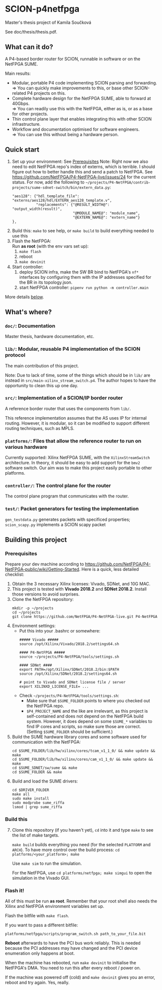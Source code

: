 # SCION-p4netfpga

Master's thesis project of Kamila Součková

See doc/thesis/thesis.pdf.

## What can it do?

A P4-based border router for SCION, runnable in software or on the NetFPGA SUME.

Main results:

* Modular, portable P4 code implementing SCION parsing and forwarding.  
  => You can quickly make improvements to this, or base other SCION-related P4 projects on this.
* Complete hardware design for the NetFPGA SUME, able to forward at 40Gbps.  
  => You can readily use this with the NetFPGA, either as is, or as a base for other projects.
* Thin control plane layer that enables integrating this with other SCION infrastructure.  
* Workflow and documentation optimised for software engineers.  
  => You can use this without being a hardware person.

## Quick start

1. Set up your environment: See [Prerequisites](#prerequisites)
   Note: Right now we also need to edit NetFPGA repo's index of externs, which is terrible. I should figure out how to better handle this and send a patch to NetFPGA. See https://github.com/NetFPGA/P4-NetFPGA-live/issues/24 for the current status.
   For now, add the following to `~/projects/P4-NetFPGA/contrib-projects/sume-sdnet-switch/bin/extern_data.py`:
   ```
   "aes128": {"hdl_template_file": "externs/aes128/hdl/EXTERN_aes128_template.v",
              "replacements": {"@RESULT_WIDTH@": "output_width(result)",
                               "@MODULE_NAME@": "module_name",
                               "@EXTERN_NAME@": "extern_name"}
   },

   ```
2. Build this: `make` to see help, or `make build` to build everything needed to use this
3. Flash the NetFPGA:  
   Run **as root** (with the env vars set up):
   1. `make flash`
   2. reboot
   3. `make devinit`
4. Start controller:
   1. deploy SCION infra, make the SW BR bind to NetFPGA's `nf*` interfaces by configuring them with the IP addresses specified for the BR in its topology.json.
   2. start NetFPGA controller: `pipenv run python -m controller.main`

More details [below](#building-this-project).

## What's where?

### `doc/`: Documentation

Master thesis, hardware documentation, etc.

### `lib/`: Modular, reusable P4 implementation of the SCION protocol

The main contribution of this project.

Note: Due to lack of time, some of the things which should be in `lib/` are instead in `src/main-xilinx_stream_switch.p4`. The author hopes to have the opportunity to clean this up one day.

### `src/`: Implementation of a SCION/IP border router

A reference border router that uses the components from `lib/`.

This reference implementation assumes that the AS uses IP for internal routing. However, it is modular, so it can be modified to support different routing techniques, such as MPLS.

### `platforms/`: Files that allow the reference router to run on various hardware

Currently supported: Xilinx NetFPGA SUME, with the `XilinxStreamSwitch`
architecture.
In theory, it should be easy to add support for the `bmv2` software switch.
Our aim was to make this project easily portable to other platforms.

### `controller/`: The control plane for the router

The control plane program that communicates with the router.

### `test/`: Packet generators for testing the implementation

`gen_testdata.py` generates packets with specificed properties; `scion_scapy.py` implements a SCION scapy packet

## Building this project

### Prerequisites

Prepare your dev machine according to <https://github.com/NetFPGA/P4-NetFPGA-public/wiki/Getting-Started>. Here is a quick, less detailed checklist:

1. Obtain the 3 necessary Xilinx licenses: Vivado, SDNet, and 10G MAC.
2. This project is tested with **Vivado 2018.2** and **SDNet 2018.2**. Install those versions to avoid surprises.
3. Clone the NetFPGA repository:
   ```
   mkdir -p ~/projects
   cd ~/projects
   git clone https://github.com/NetFPGA/P4-NetFPGA-live.git P4-NetFPGA
   ```
4. Environment settings:
   * Put this into your .bashrc or somewhere:
     ```
     ##### Vivado #####
     source /opt/Xilinx/Vivado/2018.2/settings64.sh

     #### P4-NetFPGA #####
     source ~/projects/P4-NetFPGA/tools/settings.sh

     #### SDNet ####
     export PATH=/opt/Xilinx/SDNet/2018.2/bin:$PATH
     source /opt/Xilinx/SDNet/2018.2/settings64.sh

     # point to Vivado and SDNet license file / server
     export XILINXD_LICENSE_FILE= ... 
     ```
   * Check `~/projects/P4-NetFPGA/tools/settings.sh`:
     * Make sure that `$SUME_FOLDER` points to where you checked out the NetFPGA repo.
     * `$P4_PROJECT_NAME` and the like are irrelevant, as this project is
       self-contained and does not depend on the NetFPGA build system. However,
       it does depend on some `$SUME_*` variables to find IP cores and scripts,
       so make sure those are correct. (Setting `$SUME_FOLDER` should be
       sufficient.)
5. Build the SUME hardware library cores and some software used for communication with the NetFPGA:
   ```
   cd $SUME_FOLDER/lib/hw/xilinx/cores/tcam_v1_1_0/ && make update && make
   cd $SUME_FOLDER/lib/hw/xilinx/cores/cam_v1_1_0/ && make update && make
   cd $SUME_SDNET/sw/sume && make
   cd $SUME_FOLDER && make
   ```
6. Build and load the SUME drivers:
   ```
   cd $DRIVER_FOLDER
   make all
   sudo make install
   sudo modprobe sume_riffa
   lsmod | grep sume_riffa
   ```
   
### Build this

7. Clone this repository (if you haven't yet), `cd` into it and type `make` to
   see the list of make targets.
   
   `make build` builds everything you need (for the selected `PLATFORM` and `ARCH`). To have more control over the build process: `cd platforms/<your_platform>; make`

   Use `make sim` to run the simulation.
   
   For the NetFPGA, use `cd platforms/netfpga; make simgui` to open the simulation in the Vivado GUI.

### Flash it!

All of this must be run **as root**. Remember that your root shell also needs the
Xilinx and NetFPGA environment variables set up.

Flash the bitfile with `make flash`.

If you want to pass a different bitfile:
```
platforms/netfpga/scripts/program_switch.sh path_to_your_file.bit
```

**Reboot** afterwards to have the PCI bus work reliably. This is needed because
the PCI addresses may have changed and the PCI device enumeration only happens
at boot.

When the machine has rebooted, run `make devinit` to
initialise the NetFPGA's DMA. You need to run this after every reboot / power
on.

If the machine was powered off (cold) and `make devinit` gives you an error,
reboot and try again. Yes, really.

